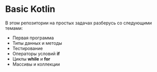 # Basic Kotlin

В этом репозитории на простых задачах разберусь со следующими темами:

- Первая программа
- Типы данных и методы
- Тестирование
- Операторы условий **if**
- Циклы **while** и **for**
- Массивы и коллекции